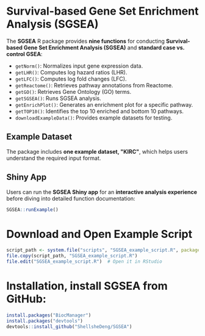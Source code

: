# **Survival-based Gene Set Enrichment Analysis (SGSEA)**

The **SGSEA** R package provides **nine functions** for conducting **Survival-based Gene Set Enrichment Analysis (SGSEA)** and **standard case vs. control GSEA**:

- `getNorm()`: Normalizes input gene expression data.
- `getLHR()`: Computes log hazard ratios (LHR).
- `getLFC()`: Computes log fold changes (LFC).
- `getReactome()`: Retrieves pathway annotations from Reactome.
- `getGO()`: Retrieves Gene Ontology (GO) terms.
- `getSGSEA()`: Runs SGSEA analysis.
- `getEnrichPlot()`: Generates an enrichment plot for a specific pathway.
- `getTOP10()`: Identifies the top 10 enriched and bottom 10 pathways.
- `downloadExampleData()`: Provides example datasets for testing.

## **Example Dataset**
The package includes **one example dataset, "KIRC"**, which helps users understand the required input format.

## **Shiny App**
Users can run the **SGSEA Shiny app** for an **interactive analysis experience** before diving into detailed function documentation:
```r
SGSEA::runExample()
```


# Download and Open Example Script

```r
script_path <- system.file("scripts", "SGSEA_example_script.R", package = "SGSEA")
file.copy(script_path, "SGSEA_example_script.R")
file.edit("SGSEA_example_script.R")  # Open it in RStudio
```

# Installation, install SGSEA from GitHub: 
```r
install.packages("BiocManager")
install.packages("devtools")
devtools::install_github("ShellsheDeng/SGSEA")
```
